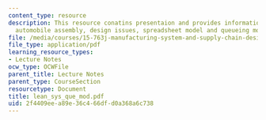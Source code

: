 ```yaml
---
content_type: resource
description: This resource conatins presentaion and provides information regarding
  automobile assembly, design issues, spreadsheet model and queueing model.
file: /media/courses/15-763j-manufacturing-system-and-supply-chain-design-spring-2005/2f4409eea89e36c466dfd0a368a6c738_lean_sys_que_mod.pdf
file_type: application/pdf
learning_resource_types:
- Lecture Notes
ocw_type: OCWFile
parent_title: Lecture Notes
parent_type: CourseSection
resourcetype: Document
title: lean_sys_que_mod.pdf
uid: 2f4409ee-a89e-36c4-66df-d0a368a6c738
---
```

